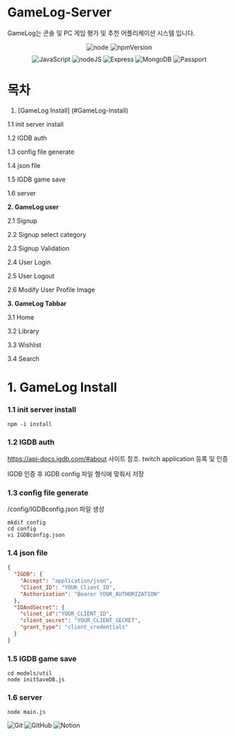 # GameLog-Server

GameLog는 콘솔 및 PC 게임 평가 및 추천 어플리케이션 시스템 입니다.

<div align="center">
 <img alt="node" src ="https://img.shields.io/badge/node-12.18.3-yellowgreen">
 <img alt="npmVersion" src ="https://img.shields.io/badge/npm package-7.11.1-brightgreen">
</div>

<div align="center" style="margin: 10px">
  <img alt="JavaScript" src ="https://img.shields.io/badge/JavaScript-F7DF1E.svg?&style=for-the-badge&logo=JavaScript&logoColor=black"/>
  <img alt="nodeJS" src ="https://img.shields.io/badge/nodeJS-339933.svg?&style=for-the-badge&logo=nodedotjs&logoColor=white"/>
  <img alt="Express" src ="https://img.shields.io/badge/Express-000000.svg?&style=for-the-badge&logo=Express&logoColor=white"/>
  <img alt="MongoDB" src ="https://img.shields.io/badge/MongoDB-47A248.svg?&style=for-the-badge&logo=MongoDB&logoColor=white"/>
  <img alt="Passport" src ="https://img.shields.io/badge/Passport-34E27A.svg?&style=for-the-badge&logo=Passport&logoColor=white"/>
</div>

# 목차

1. [GameLog Install] (#GameLog-Install)

1.1 init server install

1.2 IGDB auth

1.3 config file generate

1.4 json file

1.5 IGDB game save

1.6 server

**2. GameLog user**

2.1 Signup

2.2 Signup select category

2.3 Signup Validation

2.4 User Login

2.5 User Logout

2.6 Modify User Profile Image 

**3. GameLog Tabbar**

3.1 Home

3.2 Library

3.3 Wishlist

3.4 Search


# 1. GameLog Install

### 1.1 init server install
```console
npm -i install
```

### 1.2 IGDB auth
https://api-docs.igdb.com/#about 사이트 참조.
twitch application 등록 및 인증

IGDB 인증 후 IGDB config 파일 형식에 맞춰서 저장


### 1.3 config file generate
/config/IGDBconfig.json 파일 생성
```console
mkdif config
cd config
vi IGDBconfig.json
```
### 1.4 json file
```json
{
  "IGDB": {
    "Accept": "application/json",
    "Client_ID": "YOUR_Client_ID",
    "Authorization": "Bearer YOUR_AUTHORIZATION"
  },
  "IDAndSecret": {
    "clinet_id":"YOUR_CLIENT_ID",
    "client_secret": "YOUR_CLIENT_SECRET",
    "grant_type": "client_credentials"
  }
}
```

### 1.5 IGDB game save
```console
cd models/util
node initSaveDB.js
```

### 1.6 server
```console
node main.js
```





 <img alt="Git" src ="https://img.shields.io/badge/Git-F05032.svg?&style=for-the-badge&logo=Git&logoColor=white"/>
 <img alt="GitHub" src ="https://img.shields.io/badge/GitHub-181717.svg?&style=for-the-badge&logo=GitHub&logoColor=white"/>
 <img alt="Notion" src ="https://img.shields.io/badge/Notion-000000.svg?&style=for-the-badge&logo=Notion&logoColor=white"/>
 

